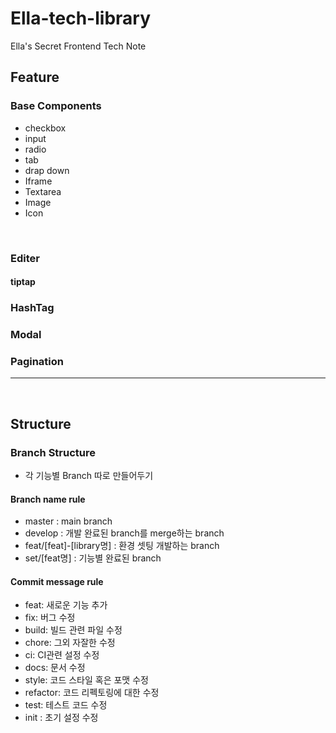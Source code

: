 # Ella-tech-library
Ella's Secret Frontend Tech Note

## Feature
### Base Components
- checkbox
- input
- radio
- tab
- drap down
- Iframe
- Textarea
- Image
- Icon

<br/>

### Editer
#### tiptap


### HashTag


### Modal


### Pagination

---
<br/>

## Structure
###  Branch Structure 
- 각 기능별 Branch 따로 만들어두기

#### Branch name rule
- master : main branch
- develop : 개발 완료된 branch를 merge하는 branch
- feat/[feat]-[library명] : 환경 셋팅 개발하는 branch
- set/[feat명] : 기능별 완료된 branch 


#### Commit message rule
- feat: 새로운 기능 추가
- fix: 버그 수정
- build: 빌드 관련 파일 수정
- chore: 그외 자잘한 수정
- ci: CI관련 설정 수정
- docs: 문서 수정
- style: 코드 스타일 혹은 포맷 수정
- refactor: 코드 리펙토링에 대한 수정
- test: 테스트 코드 수정
- init : 초기 설정 수정
